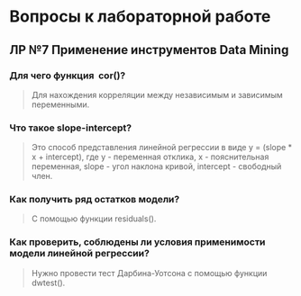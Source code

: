 # Вопросы к лабораторной работе
## ЛР №7 Применение инструментов Data Mining
### Для чего функция  cor()?
> Для нахождения корреляции между независимым и зависимым переменными.
### Что такое slope-intercept?
> Это способ представления линейной регрессии в виде y = (slope * x + intercept), где y - переменная отклика, x - пояснительная переменная, slope - угол наклона кривой, intercept - свободный член.
### Как получить ряд остатков модели?
> C помощью функции residuals().
### Как проверить, соблюдены ли условия применимости модели линейной регрессии?
> Нужно провести тест Дарбина-Уотсона с помощью функции dwtest().
